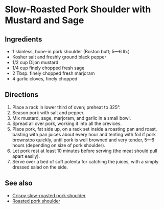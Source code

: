 # Slow-Roasted Pork Shoulder with Mustard and Sage

## Ingredients
* 1 skinless, bone-in pork shoulder (Boston butt; 5—6 lb.)
* Kosher salt and freshly ground black pepper
* 1/2 cup Dijon mustard
* 1/4 cup finely chopped fresh sage
* 2 Tbsp. finely chopped fresh marjoram 
* 4 garlic cloves, finely chopped

## Directions
1. Place a rack in lower third of oven; preheat to 325°. 
2. Season pork with salt and pepper. 
3. Mix mustard, sage, marjoram, and garlic in a small bowl. 
4. Spread all over pork, working it into all the crevices.
5. Place pork, fat side up, on a rack set inside a roasting pan and roast, basting with pan juices about every hour and tenting with foil if pork brownstoo quickly, until pork is well browned and very tender, 5—6 hours (depending on size of pork shoulder).
6. Let pork rest at least 10 minutes before serving (the meat should pull apart easily).
7. Serve over a bed of soft polenta for catching the juices, with a simply dressed salad on the side.


## See also
* [Crispy slow-roasted pork shoulder](./crispy-slow-roasted-pork-shoulder)
* [Roasted pork shoulder](./roasted-pork-shoulder)